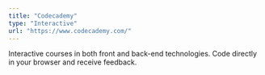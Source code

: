 ```yaml
---
title: "Codecademy"
type: "Interactive"
url: "https://www.codecademy.com/"
---
```


Interactive courses in both front and back-end technologies. Code directly in your browser and receive feedback.
